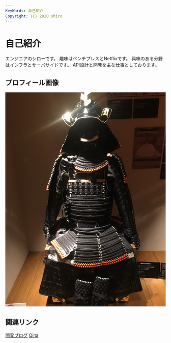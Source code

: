 ```yaml
---
KeyWords: 自己紹介
Copyright: (C) 2020 shiro
---
```


# 自己紹介

エンジニアのシローです。
趣味はベンチプレスとNetflixです。
興味のある分野はインフラとサーバサイドです。
API設計と開発を主な仕事としております。

## プロフィール画像
![プロフィール画像](./IMG_0151.JPG)

## 関連リンク
[開発ブログ](https://shiro-secret-base.com)
[Qiita](https://qiita.com/phantom1793)

